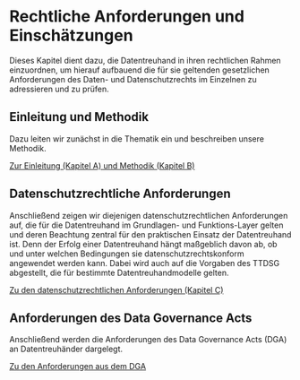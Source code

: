 # Rechtliche Anforderungen und Einschätzungen

Dieses Kapitel dient dazu, die Datentreuhand in ihren rechtlichen Rahmen einzuordnen, um hierauf aufbauend die für sie geltenden gesetzlichen Anforderungen des Daten- und Datenschutzrechts im Einzelnen zu adressieren und zu prüfen.


## Einleitung und Methodik

Dazu leiten wir zunächst in die Thematik ein und beschreiben unsere Methodik.

[Zur Einleitung (Kapitel A) und Methodik (Kapitel B)](Einleitung) 

## Datenschutzrechtliche Anforderungen

Anschließend zeigen wir diejenigen datenschutzrechtlichen Anforderungen auf, die für die Datentreuhand im Grundlagen- und Funktions-Layer gelten und deren Beachtung zentral für den praktischen Einsatz der Datentreuhand ist. Denn der Erfolg einer Datentreuhand hängt maßgeblich davon ab, ob und unter welchen Bedingungen sie datenschutzrechtskonform angewendet werden kann. Dabei wird auch auf die Vorgaben des TTDSG abgestellt, die für bestimmte Datentreuhandmodelle gelten. 

[Zu den datenschutzrechtlichen Anforderungen (Kapitel C)](Datenschutzrechtliche%20Anforderungen)

## Anforderungen des Data Governance Acts
Anschließend werden die Anforderungen des Data Governance Acts (DGA) an Datentreuhänder dargelegt.

[Zu den Anforderungen aus dem DGA](DGA-Anforderungen)